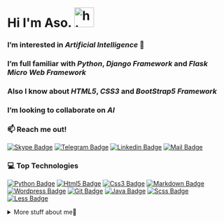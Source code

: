 
  # Hi I'm Aso. <img src="https://user-images.githubusercontent.com/1303154/88677602-1635ba80-d120-11ea-84d8-d263ba5fc3c0.gif" width="45px" alt="hi">
  ### I’m interested in *Artificial Intelligence* 👀
  ### I’m full familiar with *Python*, *Django Framework* and *Flask Micro Web Framework*
  ### Also I know about *HTML5*, *CSS3* and *BootStrap5 Framework*
  ### I’m looking to collaborate on *AI* 
  ### :mailbox: Reach me out!

[![Skype Badge](https://img.shields.io/badge/-Hossein(Aso)Ahmadzadeh-1ca0f1?style=flat&labelColor=1ca0f1&logo=skype&logoColor=white&link=https://skype.com/AsoAhmadzade)](https://join.skype.com/invite/zsbV2UUv9s7C) [![Telegram Badge](https://img.shields.io/badge/-AsoAhmadzadeh-289CCE?style=flat&labelColor=289CCE&logo=telegram&logoColor=white&link=https://t.me/AsoAhmadzadeh)](https://t.me/AsoAhmadzadeh) [![Linkedin Badge](https://img.shields.io/badge/-Hossein-0e76a8?style=flat&labelColor=0e76a8&logo=linkedin&logoColor=white)](https://www.linkedin.com/in/hossein-ahmadzadeh-55867b1b8) [![Mail Badge](https://img.shields.io/badge/-hossein.ahmadzadeh.edu@gamil.com-c0392b?style=flat&labelColor=c0392b&logo=gmail&logoColor=white)](mailto:hossein.ahmadzadeh.edu@gmail.com)

### 💻 Top Technologies
[![Python Badge](https://img.shields.io/badge/-python-FFD43B?style=for-the-badge&labelColor=black&logo=python&logoColor=FFD43B)](#) [![Html5 Badge](https://img.shields.io/badge/-Html5-DD4B25?style=for-the-badge&labelColor=black&logo=html5&logoColor=DD4B25)](#) [![Css3 Badge](https://img.shields.io/badge/-CSS3-254BDD?style=for-the-badge&labelColor=black&logo=css3&logoColor=254BDD)](#) [![Markdown Badge](https://img.shields.io/badge/-markdown-761D9C?style=for-the-badge&labelColor=black&logo=markdown&logoColor=761D9C)](#) [![Wordpress Badge](https://img.shields.io/badge/-wordpress-207196?style=for-the-badge&labelColor=black&logo=wordpress&logoColor=207196)](#) [![Git Badge](https://img.shields.io/badge/-git-E94E31?style=for-the-badge&labelColor=black&logo=git&logoColor=E94E31)](#) [![Java Badge](https://img.shields.io/badge/-java-green?style=for-the-badge&labelColor=black&logo=java&logoColor=green)](#) [![Scss Badge](https://img.shields.io/badge/-Sass-CE6C9F?style=for-the-badge&labelColor=black&logo=sass&logoColor=CE6C9F)](#) [![Less Badge](https://img.shields.io/badge/-Less-204470?style=for-the-badge&labelColor=black&logo=less&logoColor=204470)](#)

<details>

<summary>
More stuff about me🙂
</summary>

### Coding Stats

<!--START_SECTION:waka-->
```text
No Activity tracked this Week
```
<!--END_SECTION:waka-->

### Github Stats

[![Aso's GitHub stats](https://github-readme-stats.vercel.app/api?username=Aso-Ahmadzade&show_icons=true&theme=tokyonight&count_private=true&include_all_commits=true)](https://github.com/anuraghazra/github-readme-stats) [![Top Langs](https://github-readme-stats.vercel.app/api/top-langs/?username=Aso-Ahmadzade&theme=tokyonight)](https://github.com/anuraghazra/github-readme-stats)

</details>
